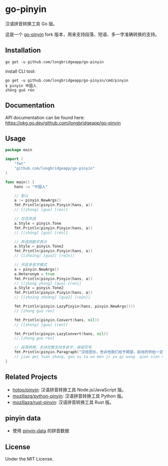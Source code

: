 # go-pinyin

汉语拼音转换工具 Go 版。

这是一个 [go-pinyin](https://github.com/mozillazg/go-pinyin) fork 版本，用来支持段落、短语、多一字准确转换的支持。

## Installation

```
go get -u github.com/longbridgeapp/go-pinyin
```

install CLI tool:

```
go get -u github.com/longbridgeapp/go-pinyin/cmd/pinyin
$ pinyin 中国人
zhōng guó rén
```

## Documentation

API documentation can be found here:
https://pkg.go.dev/github.com/longbridgeapp/go-pinyin

## Usage

```go
package main

import (
	"fmt"
	"github.com/longbridgeapp/go-pinyin"
)

func main() {
	hans := "中国人"

	// 默认
	a := pinyin.NewArgs()
	fmt.Println(pinyin.Pinyin(hans, a))
	// [[zhong] [guo] [ren]]

	// 包含声调
	a.Style = pinyin.Tone
	fmt.Println(pinyin.Pinyin(hans, a))
	// [[zhōng] [guó] [rén]]

	// 声调用数字表示
	a.Style = pinyin.Tone2
	fmt.Println(pinyin.Pinyin(hans, a))
	// [[zho1ng] [guo2] [re2n]]

	// 开启多音字模式
	a = pinyin.NewArgs()
	a.Heteronym = true
	fmt.Println(pinyin.Pinyin(hans, a))
	// [[zhong zhong] [guo] [ren]]
	a.Style = pinyin.Tone2
	fmt.Println(pinyin.Pinyin(hans, a))
	// [[zho1ng zho4ng] [guo2] [re2n]]

	fmt.Println(pinyin.LazyPinyin(hans, pinyin.NewArgs()))
	// [zhong guo ren]

	fmt.Println(pinyin.Convert(hans, nil))
	// [[zhong] [guo] [ren]]

	fmt.Println(pinyin.LazyConvert(hans, nil))
	// [zhong guo ren]

	// 段落转换，支持完整支持多音字，保留符号
	fmt.Println(pinyin.Paragraph("交给团长，告诉他我们给予期望。前线的供给一定要能自给自足！"))
	// jiao gei tuan zhang, gao su ta wo men ji yu qi wang. qian xian de gong ji yi ding yao neng zi ji zi zu!
}
```

## Related Projects

- [hotoo/pinyin](https://github.com/hotoo/pinyin): 汉语拼音转换工具 Node.js/JavaScript 版。
- [mozillazg/python-pinyin](https://github.com/mozillazg/python-pinyin): 汉语拼音转换工具 Python 版。
- [mozillazg/rust-pinyin](https://github.com/mozillazg/rust-pinyin): 汉语拼音转换工具 Rust 版。

## pinyin data

- 使用 [pinyin-data](https://github.com/mozillazg/pinyin-data) 的拼音数据

## License

Under the MIT License.
